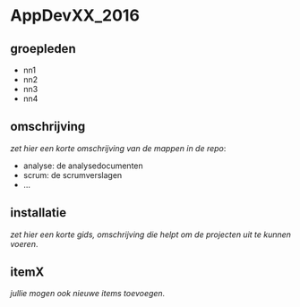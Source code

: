 # AppDevXX_2016

## groepleden

- nn1
- nn2
- nn3
- nn4

## omschrijving

_zet hier een korte omschrijving van de mappen in de repo_:

- analyse: de analysedocumenten
- scrum: de scrumverslagen
- ...

## installatie

_zet hier een korte gids, omschrijving die helpt om de projecten uit te kunnen voeren_.

## itemX

_jullie mogen ook nieuwe items toevoegen._